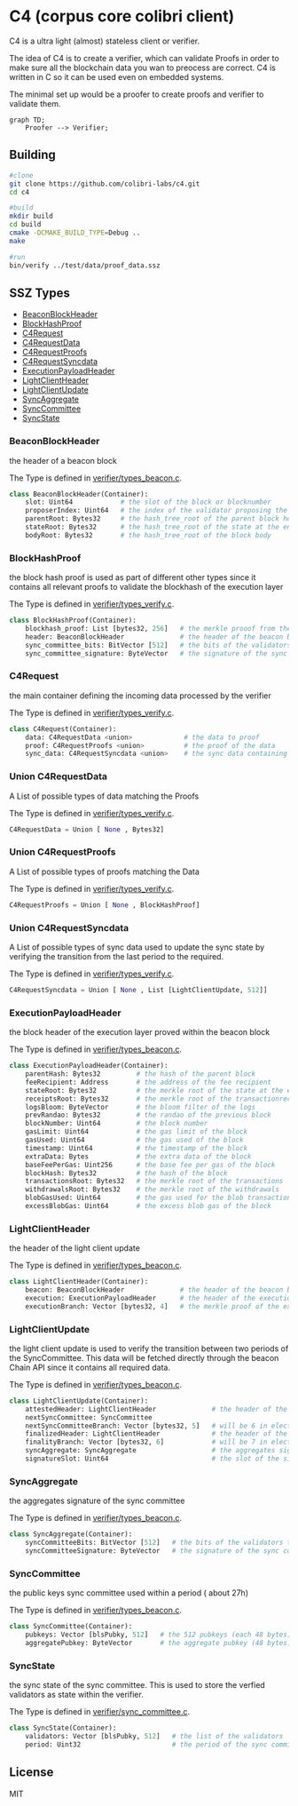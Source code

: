 # C4 (corpus core colibri client)

C4 is a ultra light (almost) stateless client or verifier.

The idea of C4 is to create a verifier, which can validate Proofs in order to make sure all the blockchain data you wan to preocess are correct.
C4 is written in C so it can be used even on embedded systems.

The minimal set up would be a proofer to create proofs and verifier to validate them.

```mermaid
graph TD;
    Proofer --> Verifier;
```


## Building


```sh
#clone
git clone https://github.com/colibri-labs/c4.git
cd c4

#build
mkdir build
cd build
cmake -DCMAKE_BUILD_TYPE=Debug ..
make

#run 
bin/verify ../test/data/proof_data.ssz

```

## SSZ Types

- [BeaconBlockHeader](#beaconblockheader)
- [BlockHashProof](#blockhashproof)
- [C4Request](#c4request)
- [C4RequestData](#union-c4requestdata)
- [C4RequestProofs](#union-c4requestproofs)
- [C4RequestSyncdata](#union-c4requestsyncdata)
- [ExecutionPayloadHeader](#executionpayloadheader)
- [LightClientHeader](#lightclientheader)
- [LightClientUpdate](#lightclientupdate)
- [SyncAggregate](#syncaggregate)
- [SyncCommittee](#synccommittee)
- [SyncState](#syncstate)

### BeaconBlockHeader

the header of a beacon block


 The Type is defined in [verifier/types_beacon.c](https://github.com/corpus-core/c4/blob/main/src/verifier/types_beacon.c#L8).

```python
class BeaconBlockHeader(Container):
    slot: Uint64            # the slot of the block or blocknumber
    proposerIndex: Uint64   # the index of the validator proposing the block
    parentRoot: Bytes32     # the hash_tree_root of the parent block header
    stateRoot: Bytes32      # the hash_tree_root of the state at the end of the block
    bodyRoot: Bytes32       # the hash_tree_root of the block body
```

### BlockHashProof

the block hash proof is used as part of different other types since it contains all relevant
 proofs to validate the blockhash of the execution layer


 The Type is defined in [verifier/types_verify.c](https://github.com/corpus-core/c4/blob/main/src/verifier/types_verify.c#L10).

```python
class BlockHashProof(Container):
    blockhash_proof: List [bytes32, 256]   # the merkle prooof from the executionPayload.blockhash down to the blockBodyRoot hash
    header: BeaconBlockHeader              # the header of the beacon block
    sync_committee_bits: BitVector [512]   # the bits of the validators that signed the block
    sync_committee_signature: ByteVector   # the signature of the sync committee
```

### C4Request

the main container defining the incoming data processed by the verifier


 The Type is defined in [verifier/types_verify.c](https://github.com/corpus-core/c4/blob/main/src/verifier/types_verify.c#L34).

```python
class C4Request(Container):
    data: C4RequestData <union>             # the data to proof
    proof: C4RequestProofs <union>          # the proof of the data
    sync_data: C4RequestSyncdata <union>    # the sync data containing proofs for the transition between the two periods
```

### Union C4RequestData

A List of possible types of data matching the Proofs


 The Type is defined in [verifier/types_verify.c](https://github.com/corpus-core/c4/blob/main/src/verifier/types_verify.c#L19).

```python
C4RequestData = Union [ None , Bytes32]
```

### Union C4RequestProofs

A List of possible types of proofs matching the Data


 The Type is defined in [verifier/types_verify.c](https://github.com/corpus-core/c4/blob/main/src/verifier/types_verify.c#L24).

```python
C4RequestProofs = Union [ None , BlockHashProof]
```

### Union C4RequestSyncdata

A List of possible types of sync data used to update the sync state by verifying the transition from the last period to the required.


 The Type is defined in [verifier/types_verify.c](https://github.com/corpus-core/c4/blob/main/src/verifier/types_verify.c#L29).

```python
C4RequestSyncdata = Union [ None , List [LightClientUpdate, 512]]
```

### ExecutionPayloadHeader

the block header of the execution layer proved within the beacon block


 The Type is defined in [verifier/types_beacon.c](https://github.com/corpus-core/c4/blob/main/src/verifier/types_beacon.c#L21).

```python
class ExecutionPayloadHeader(Container):
    parentHash: Bytes32         # the hash of the parent block
    feeRecipient: Address       # the address of the fee recipient
    stateRoot: Bytes32          # the merkle root of the state at the end of the block
    receiptsRoot: Bytes32       # the merkle root of the transactionreceipts
    logsBloom: ByteVector       # the bloom filter of the logs
    prevRandao: Bytes32         # the randao of the previous block
    blockNumber: Uint64         # the block number
    gasLimit: Uint64            # the gas limit of the block
    gasUsed: Uint64             # the gas used of the block
    timestamp: Uint64           # the timestamp of the block
    extraData: Bytes            # the extra data of the block
    baseFeePerGas: Uint256      # the base fee per gas of the block
    blockHash: Bytes32          # the hash of the block
    transactionsRoot: Bytes32   # the merkle root of the transactions
    withdrawalsRoot: Bytes32    # the merkle root of the withdrawals
    blobGasUsed: Uint64         # the gas used for the blob transactions
    excessBlobGas: Uint64       # the excess blob gas of the block
```

### LightClientHeader

the header of the light client update


 The Type is defined in [verifier/types_beacon.c](https://github.com/corpus-core/c4/blob/main/src/verifier/types_beacon.c#L46).

```python
class LightClientHeader(Container):
    beacon: BeaconBlockHeader              # the header of the beacon block
    execution: ExecutionPayloadHeader      # the header of the execution layer proved within the beacon block
    executionBranch: Vector [bytes32, 4]   # the merkle proof of the execution layer proved within the beacon block
```

### LightClientUpdate

the light client update is used to verify the transition between two periods of the SyncCommittee.
 This data will be fetched directly through the beacon Chain API since it contains all required data.


 The Type is defined in [verifier/types_beacon.c](https://github.com/corpus-core/c4/blob/main/src/verifier/types_beacon.c#L53).

```python
class LightClientUpdate(Container):
    attestedHeader: LightClientHeader              # the header of the beacon block attested by the sync committee
    nextSyncCommittee: SyncCommittee
    nextSyncCommitteeBranch: Vector [bytes32, 5]   # will be 6 in electra
    finalizedHeader: LightClientHeader             # the header of the finalized beacon block
    finalityBranch: Vector [bytes32, 6]            # will be 7 in electra
    syncAggregate: SyncAggregate                   # the aggregates signature of the sync committee
    signatureSlot: Uint64                          # the slot of the signature
```

### SyncAggregate

the aggregates signature of the sync committee


 The Type is defined in [verifier/types_beacon.c](https://github.com/corpus-core/c4/blob/main/src/verifier/types_beacon.c#L41).

```python
class SyncAggregate(Container):
    syncCommitteeBits: BitVector [512]   # the bits of the validators that signed the block (each bit represents a validator)
    syncCommitteeSignature: ByteVector   # the signature of the sync committee
```

### SyncCommittee

the public keys sync committee used within a period ( about 27h)


 The Type is defined in [verifier/types_beacon.c](https://github.com/corpus-core/c4/blob/main/src/verifier/types_beacon.c#L16).

```python
class SyncCommittee(Container):
    pubkeys: Vector [blsPubky, 512]   # the 512 pubkeys (each 48 bytes) of the validators in the sync committee
    aggregatePubkey: ByteVector       # the aggregate pubkey (48 bytes) of the sync committee
```

### SyncState

the sync state of the sync committee. This is used to store the verfied validators as state within the verifier.


 The Type is defined in [verifier/sync_committee.c](https://github.com/corpus-core/c4/blob/main/src/verifier/sync_committee.c#L7).

```python
class SyncState(Container):
    validators: Vector [blsPubky, 512]   # the list of the validators
    period: Uint32                       # the period of the sync committee
```
## License

MIT